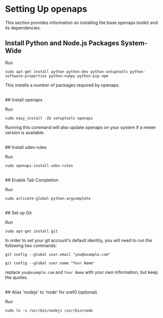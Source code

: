 # Setting Up openaps
This section provides information on installing the base openaps toolkit and its dependencies.

## Install Python and Node.js Packages System-Wide

Run

`sudo apt-get install python python-dev python-setuptools python-software-properties python-numpy python-pip npm`

This installs a number of packages required by openaps.

<br>
## Install openaps

Run

`sudo easy_install -ZU setuptools openaps`

Running this command will also update openaps on your system if a newer version is available.

<br>
## Install udev-rules

Run

`sudo openaps-install-udev-rules`


<br>
## Enable Tab Completion

Run

`sudo activate-global-python-argcomplete`

<br>
## Set up Git

Run

`sudo apt-get install git`

In order to set your git account's default identity, you will need to run the following two commands:

`git config --global user.email "you@example.com"`

`git config --global user.name "Your Name"`

replace `you@example.com` and `Your Name` with your own information, but keep the quotes.

<br>
## Alias 'nodejs' to 'node' for oref0 (optional)

Run

`sudo ln -s /usr/bin/nodejs /usr/bin/node`
